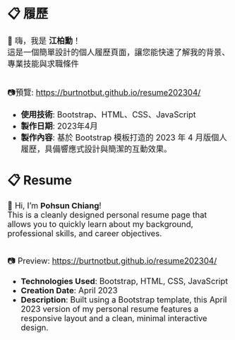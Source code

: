 <h1>📋 履歷</h1>
<span style="font-size:18px;">
👋 嗨，我是 <b>江柏勳</b>！<br>
這是一個簡單設計的個人履歷頁面，讓您能快速了解我的背景、專業技能與求職條件<br>
<br>

📷預覽: https://burtnotbut.github.io/resume202304/<br>
- **使用技術**: Bootstrap、HTML、CSS、JavaScript<br>
- **製作日期**: 2023年4月<br>
- **製作內容**: 基於 Bootstrap 模板打造的 2023 年 4 月版個人履歷，具備響應式設計與簡潔的互動效果。<br>
</span>

<h1>📋 Resume</h1>
<span style="font-size:18px;">
👋 Hi, I’m <b>Pohsun Chiang</b>!<br>
This is a cleanly designed personal resume page that allows you to quickly learn about my background, professional skills, and career objectives.<br>
<br>

📷 Preview: https://burtnotbut.github.io/resume202304/<br>
- **Technologies Used**: Bootstrap, HTML, CSS, JavaScript<br>
- **Creation Date**: April 2023<br>
- **Description**: Built using a Bootstrap template, this April 2023 version of my personal resume features a responsive layout and a clean, minimal interactive design.
</span>
